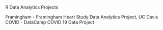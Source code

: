 R Data Analytics Projects

Framingham - Framingham Heart Study Data Analytics Project, UC Davis<br/>
COVID - DataCamp COVID 19 Data Project
